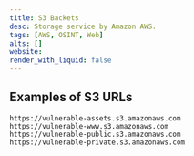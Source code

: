 ```yaml
---
title: S3 Backets
desc: Storage service by Amazon AWS. 
tags: [AWS, OSINT, Web]
alts: []
website:
render_with_liquid: false
---
```


## Examples of S3 URLs

```
https://vulnerable-assets.s3.amazonaws.com
https://vulnerable-www.s3.amazonaws.com
https://vulnerable-public.s3.amazonaws.com
https://vulnerable-private.s3.amazonaws.com
```